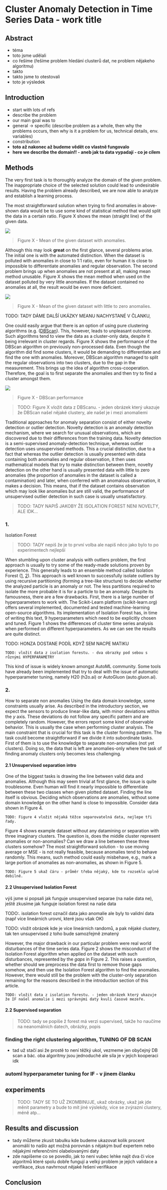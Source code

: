 # Cluster Anomaly Detection in Time Series Data - work title

## Abstract
- téma
- toto jsme udělali
- co řešíme (řešíme problem hledání clusterů dat, ne problem nějakeho algoritmu)
- takto
- takto jsme to otestovali
- toto je výsledek
## Introduction
- start with lots of refs
- describe the problem
- our main goal was to
- general -> specific (describe problem as a whole, then why the problems occurs, then why is it a problem for us, technical details, env. variables)
- constribution
- **toto až nakonec až budeme vědět co vlastně fungovalo**
- **here we describe the domain!! - aneb jak ta data vypadají - co je cílem**
 

## Methods

The very first task is to thoroughly analyze the domain of the given problem.
The inappropriate choice of the selected solution could lead to undesirable results.
Having the problem already described, we are now able to analyze and establish a learning process. 

The most straightforward solution when trying to find anomalies in above-shown data would be to use some kind of statistical method that would split the data in a certain ratio.
Figure X shows the mean (straight line) of the given data. 

![](https://raw.githubusercontent.com/chazzka/clanekcluster/master/code/figures/mean_great_colored.svg) 
> Figure X - Mean of the given dataset with anomalies.

Although this may look **great** on the first glance, several problems arise.
The initial one is with the automated distinction.
When the dataset is polluted with anomalies in close to 1:1 ratio, even for human it is close to impossible to differentiate anomalies and regular observation.
The second problem brings up when anomalies are not present at all, making mean method unusable.
Figure X shows the mean method when used on the dataset polluted by very little anomalies.
If the dataset contained no anomalies at all, the result would be even more deficient.

![](https://raw.githubusercontent.com/chazzka/clanekcluster/master/code/figures/mean_wrong_colored.svg) 
> Figure X - Mean of the given dataset with little to zero anomalies.





TODO: TADY DÁME DALŠÍ UKÁZKY MEANU NACHYSTANÉ V ČLANKU,



One could easily argue that there is an option of using pure clustering algorithms (e.g. ([DBScan](doi/10.5555/3001460.3001507)).
This, however, leads to unpleasant outcome.
Such algorithms tend to view the data as a cluster-only data, despite it being irrelevant in cluster regards.
Figure X shows the performance of the DBScan algorithm on previously non-processed data.
Even though the algorithm did find some clusters, it would be demanding to differentiate and find the one with anomalies.
Moreover, DBScan algorithm managed to split the regular observations into two clusters, due to the gap in the measurement.   This brings up the idea of algorithm cross-cooperation.
Therefore, the goal is to first separate the anomalies and then try to find a cluster amongst them.

![](https://raw.githubusercontent.com/chazzka/clanekcluster/master/code/figures/DBScanGap.svg) 
> Figure X - DBScan performance


>TODO: Figure X vložit data z DBScanu. - jeden obrázek který ukazuje že DBScan našel nějaké clustery, ale našel je i mezi anomaliemi

Traditional approaches for anomaly separation consist of either novelty detection or outlier detection.
Novelty detection is an anomaly detection mechanism, where we search for unusual observations, which are discovered due to their differences from the training data.
Novelty detection is a semi-supervised anomaly-detection technique, whereas outlier detection uses unsupervised methods.
This a crucial distinction, due to a fact that whereas the outlier detection is usually presented with data containing both anomalies and regular observation, it then uses mathematical models that try to make distinction between them, novelty detection on the other hand is usually presented data with little to zero anomalies (the proportion of anomalies in the dataset is called a contamination) and later, when conferred with an anomalous observation, it makes a decision.
This means, that if the dataset contains observation which may look like anomalies but are still valid, the performance of unsupervised outlier detection in such case is usually unsatisfactory. 

> TODO: TADY NAPIŠ JAKOBY ŽE ISOLATION FOREST NENI NOVELTY, ALE IDK...

### 1.
Isolation Forest
> TODO: TADY nepiš že je to první volba ale napiš něco jako bylo to po experimentech nejlepší


When stumbling upon cluster analysis with outliers problem, the first approach is usually to try some of the ready-made solutions proven by experience.
This generally leads to an ensemble method called Isolation Forest ([1](https://doi.org/10.1016/j.engappai.2022.105730 "article 1"), [2](https://doi.org/10.1016/j.patcog.2023.109334 "article 2")).
This approach is well known to successfully isolate outliers by using recursive partitioning (forming a tree-like structure) to decide whether the analyzed particle is an anomaly or not.
The less partitions required to isolate the more probable it is for a particle to be an anomaly.
	Despite its famousness, there are a few drawbacks.
First, there is a large number of hyperparameters to work with.
The Scikit-Learn platform (scikit-learn.org) offers several implemented, documented and tested machine-learning open-source algorithms.
Its implementation of Isolation Forest has, in time of writing this text, 9 hyperparameters which need to be explicitly chosen and tuned.
Figure 1 shows the differences of cluster time series analysis when performed on different hyperparameters.
As we can see the results are quite distinct. 

TODO: HONZA DOSTANE PODÍL KDYŽ SEM NACPE MATIKU

`TODO: vložit data z isolation forestu. - dva obrazky pod sebou s různými HYPERPARAMETRY`

This kind of issue is widely known amongst AutoML community.
Some tools have already been implemented that try to deal with the issue of automatic hyperparameter tuning, namely H20 (h2o.ai) or AutoGluon (auto.gluon.ai). 

### 2.
How to separate non anomalies
Using the data domain knowledge, some constraints usually arise.
As described in the introductory section, we expect the sensors to produce linear-like data, with minor deviations within the *y* axis.
These deviations do not follow any specific pattern and are completely random.
However, the errors report some kind of observable behavior.
This is usually the case when performing cluster analysis.
The main constraint that is crucial for this task is the cluster forming pattern.
The task could become straightforward if we divide it into subordinate tasks.
First of them is to use the knowledge to separate non-anomalies (not yet clusters).
Doing so, the data that is left are anomalies-only where the task of finding anomaly clusters only becomes less challenging. 

#### 2.1 Unsupervised separation intro
One of the biggest tasks is drawing the line between valid data and anomalies.
Although this may seem trivial at first glance, the issue is quite troublesome.
Even human will find it nearly impossible to differentiate between these two classes when given plotted dataset.
Finding the line itself is obvious.
Deciding which observations are anomalies, without some domain knowledge on the other hand is close to impossible.
Consider data shown in Figure 4.

`TODO: Figure 4 vložit nějaká těžce separovatelná data, nejlepe tři řady.`

Figure 4 shows example dataset without any datamining or separation with three imaginary clusters.
The question is, does the middle cluster represent anomalies or non-anomalies? Can we draw a line between these three clusters somehow? The most straightforward solution - to use moving average or MSE - is not really feasible, because anomalies tend to behave randomly.
This means, such method could easily misbehave, e.g., mark a large portion of anomalies as non-anomalies, as shown in Figure 5. 

`TODO: Figure 5 ukaž čáru - průměr třeba nějaký, kde to rozseklo uplně debilně.`

#### 2.2 Unsupervised Isolation Forest
výš jsme si popsali jak funguje unsupervised separae (na naše data ne), ještě zkusíme jak funguje isolation forest na naše data

TODO:. isolation forest označil data jako anomalie ale byly to validní data (např více lineárních urovní, které jsou však OK)

TODO: vložit obrázek kde je více lineárních randomů, a pak nějaké clustery, tak ten unsupervised z toho bude samozřejmě zmatený

However, the major drawback in our particular problem were real world disturbances of the time series data.
Figure 2 shows the misconduct of the Isolation Forest algorithm when applied on the dataset with such disturbances, represented by the *gaps* in Figure 2.
This raises a question, whether should we preprocess the data first to remove those gaps somehow, and then use the Isolation Forest algorithm to find the anomalies.
However, there would still be the problem with the cluster-only separation remaining for the reasons described in the introduction section of this article. 

`TODO: vložit data z isolation forestu. - jeden obrázek který ukazuje že IF našel anomalie i mezi správnými daty kvuli časové mezeře.`


#### 2.2 Supervised separation
> TODO: tady se popíše ž forest má verzi supervised, takže ho naučíme na neanomálních datech, obrázky, popis

### finding the right clustering algorithm, TUNING OF DB SCAN
- tad už stačí asi že prostě to není těžký ukol, vezmeme jen obyčejný DB scan a bác. oba algoritmy jsou jednoduché ale síla je v jejich kooperaci idk

### automl hyperparameter tuning for IF - v jinem članku

## experiments
> TODO: TADY SE TO UŽ ZKOMBINUJE, ukaž obrázky, ukaž jak jde měnit parametry a bude to mít jiné výslekdy, více se zvýrazní clustery, méně atp...

## Results and discussion
- tady můžeme zkusit tabulku kde budeme ukazovat kolik procent anomálií to našlo apt možná porovnán s nějakým buď expertem nebo nějakými referenčními olabelovanými daty
- zde napíšeme co se povedlo, jak to neni vubec lehke najit dva či více algoritmů které spolu dobře fungují a velký problem je jejich validace a verifikace, zkus navhrnout nějaké řešení verifikace
## Conclusion




